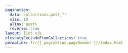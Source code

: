 ```yaml
---
pagination:
  data: collections.post_fr
  size: 10
  alias: posts
  reverse: true
layout: list.njk
eleventyExcludeFromCollections: true
permalink: fr/{{ pagination.pageNumber }}/index.html
---
```

